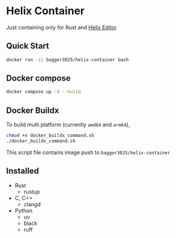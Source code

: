 # Helix Container

Just containing only for Rust and [Helix Editor](https://helix-editor.com/)

## Quick Start

```bash
docker run -it bagger3025/helix-container bash
```

## Docker compose

```bash
docker compose up -d --build
```

## Docker Buildx

To build multi platform (currently `amd64` and `arm64`),

```bash
chmod +x docker_buildx_command.sh
./docker_buildx_command.sh
```

This script file contains image push to `bagger3025/helix-container`

## Installed

- Rust
  - rustup
- C, C++
  - clangd
- Python
  - uv
  - black
  - ruff
